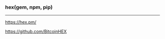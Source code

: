 ### hex(gem, npm, pip)
---
https://hex.pm/

https://github.com/BitcoinHEX

```
```

```
```

```
```
